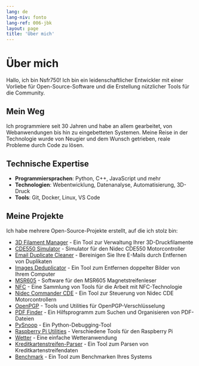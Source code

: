 ```yaml
---
lang: de
lang-niv: fonto
lang-ref: 006-jbk
layout: page
title: 'Über mich'
---
```


# Über mich

Hallo, ich bin Nsfr750! Ich bin ein leidenschaftlicher Entwickler mit einer Vorliebe für Open-Source-Software und die Erstellung nützlicher Tools für die Community.

## Mein Weg

Ich programmiere seit 30 Jahren und habe an allem gearbeitet, von Webanwendungen bis hin zu eingebetteten Systemen. Meine Reise in der Technologie wurde von Neugier und dem Wunsch getrieben, reale Probleme durch Code zu lösen.

## Technische Expertise

- **Programmiersprachen**: Python, C++, JavaScript und mehr
- **Technologien**: Webentwicklung, Datenanalyse, Automatisierung, 3D-Druck
- **Tools**: Git, Docker, Linux, VS Code

## Meine Projekte

Ich habe mehrere Open-Source-Projekte erstellt, auf die ich stolz bin:

- [3D Filament Manager](https://github.com/Nsfr750/3D_Filament_Manager) - Ein Tool zur Verwaltung Ihrer 3D-Druckfilamente
- [CDE550 Simulator](https://github.com/Nsfr750/CDE550-sim) - Simulator für den Nidec CDE550 Motorcontroller
- [Email Duplicate Cleaner](https://github.com/Nsfr750/EmailDuplicateCleaner) - Bereinigen Sie Ihre E-Mails durch Entfernen von Duplikaten
- [Images Deduplicator](https://github.com/Nsfr750/Images-Deduplicator) - Ein Tool zum Entfernen doppelter Bilder von Ihrem Computer
- [MSR605](https://github.com/Nsfr750/MSR605) - Software für den MSR605 Magnetstreifenleser
- [NFC](https://github.com/Nsfr750/NFC) - Eine Sammlung von Tools für die Arbeit mit NFC-Technologie
- [Nidec Commander CDE](https://github.com/Nsfr750/Nidec_CommanderCDE) - Ein Tool zur Steuerung von Nidec CDE Motorcontrollern
- [OpenPGP](https://github.com/Nsfr750/OpenPGP) - Tools und Utilities für OpenPGP-Verschlüsselung
- [PDF Finder](https://github.com/Nsfr750/PDF_Finder) - Ein Hilfsprogramm zum Suchen und Organisieren von PDF-Dateien
- [PySnoop](https://github.com/Nsfr750/PySnoop) - Ein Python-Debugging-Tool
- [Raspberry Pi Utilities](https://github.com/Nsfr750/raspy_utility) - Verschiedene Tools für den Raspberry Pi
- [Wetter](https://github.com/Nsfr750/weather) - Eine einfache Wetteranwendung
- [Kreditkartenstreifen-Parser](https://github.com/Nsfr750/credit_card_stripe_parser) - Ein Tool zum Parsen von Kreditkartenstreifendaten
- [Benchmark](https://github.com/Nsfr750/benchmark) - Ein Tool zum Benchmarken Ihres Systems
